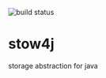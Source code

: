 ![build status](https://travis-ci.com/justlibre/stow4j.svg?branch=initial-setup)
# stow4j
storage abstraction for java
